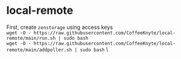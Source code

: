 # local-remote

First, create `zenstorage` using access keys \
`wget -O - https://raw.githubusercontent.com/CoffeeKnyte/local-remote/main/run.sh | sudo bash` \
`wget -O - https://raw.githubusercontent.com/CoffeeKnyte/local-remote/main/addpoller.sh | sudo bash` \
